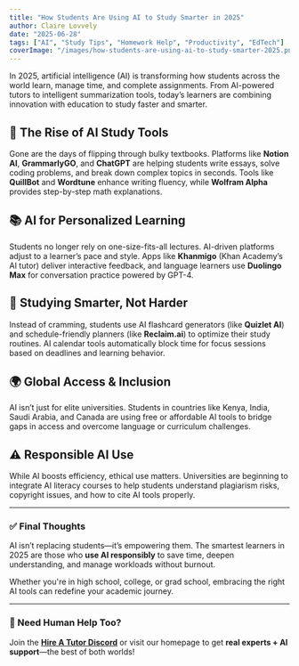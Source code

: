 ```yaml
---
title: "How Students Are Using AI to Study Smarter in 2025"
author: Claire Lovvely
date: "2025-06-28"
tags: ["AI", "Study Tips", "Homework Help", "Productivity", "EdTech"]
coverImage: "/images/how-students-are-using-ai-to-study-smarter-2025.png"
---
```


In 2025, artificial intelligence (AI) is transforming how students across the world learn, manage time, and complete assignments. From AI-powered tutors to intelligent summarization tools, today’s learners are combining innovation with education to study faster and smarter.

## 🚀 The Rise of AI Study Tools

Gone are the days of flipping through bulky textbooks. Platforms like **Notion AI**, **GrammarlyGO**, and **ChatGPT** are helping students write essays, solve coding problems, and break down complex topics in seconds. Tools like **QuillBot** and **Wordtune** enhance writing fluency, while **Wolfram Alpha** provides step-by-step math explanations.

## 📚 AI for Personalized Learning

Students no longer rely on one-size-fits-all lectures. AI-driven platforms adjust to a learner’s pace and style. Apps like **Khanmigo** (Khan Academy’s AI tutor) deliver interactive feedback, and language learners use **Duolingo Max** for conversation practice powered by GPT-4.

## 🧠 Studying Smarter, Not Harder

Instead of cramming, students use AI flashcard generators (like **Quizlet AI**) and schedule-friendly planners (like **Reclaim.ai**) to optimize their study routines. AI calendar tools automatically block time for focus sessions based on deadlines and learning behavior.

## 🌍 Global Access & Inclusion

AI isn’t just for elite universities. Students in countries like Kenya, India, Saudi Arabia, and Canada are using free or affordable AI tools to bridge gaps in access and overcome language or curriculum challenges.

## ⚠️ Responsible AI Use

While AI boosts efficiency, ethical use matters. Universities are beginning to integrate AI literacy courses to help students understand plagiarism risks, copyright issues, and how to cite AI tools properly.

---

### ✅ Final Thoughts

AI isn’t replacing students—it’s empowering them. The smartest learners in 2025 are those who **use AI responsibly** to save time, deepen understanding, and manage workloads without burnout.

Whether you're in high school, college, or grad school, embracing the right AI tools can redefine your academic journey.

---

### 📢 Need Human Help Too?

Join the **[Hire A Tutor Discord](https://discord.gg/your-invite-link)** or visit our homepage to get **real experts + AI support**—the best of both worlds!



